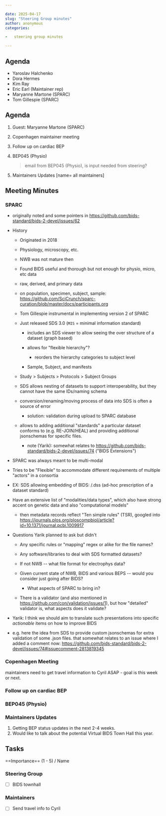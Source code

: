 ```yaml
---

date: 2025-04-17
slug: "Steering Group minutes"
author: anonymous
categories:

-   steering group minutes

---
```


## Agenda

-   Yaroslav Halchenko
-   Dora Hermes
-   Kim Ray
-   Eric Earl (Maintainer rep)
-   Maryanne Martone (SPARC)
-   Tom Gillespie (SPARC)

## Agenda

1.  Guest: Maryanne Martone (SPARC)

1.  Copenhagen maintainer meeting

1.  Follow up on cardiac BEP

1.  BEP045 (Physio)
    > email from BEP045 (Physio), is input needed from steering?

1.  Maintainers Updates \[name= all maintainers]

## Meeting Minutes

### SPARC

-   originally noted and some pointers in <https://github.com/bids-standard/bids-2-devel/issues/62>

-   History
    -   Originated in 2018

    -   Physiology, microscopy, etc.

    -   NWB was not mature then

    -   Found BIDS useful and thorough but not enough for physio, micro, etc data

    -   raw, derived, and primary data

    -   on population, specimen, subject, sample: <https://github.com/SciCrunch/sparc-curation/blob/master/docs/participants.org>

    -   Tom Gillespie instrumental in implementing version 2 of SPARC

    -   Just released SDS 3.0 (`MIS` = minimal information standard)

        -   includes an SDS viewer to allow seeing the over structure of a dataset (graph based)

        -   allows for "flexible hierarchy"?

            -   reorders the hierarchy categories to subject level

        -   Sample, Subject, and manifests

    -   Study > Subjects > Protocols > Subject Groups

    -   SDS allows nesting of datasets to support interoperability, but they cannot have the same IDs/naming schema

    -   conversion/renaming/moving process of data into SDS is often a source of error
        -   solution: validation during upload to SPARC database

    -   allows to adding additional "standards" a particular dataset conforms to (e.g. RE-JOIN/HEAL) and providing additional jsonschemas for specific files.
        -   note (Yarik): somewhat relates to <https://github.com/bids-standard/bids-2-devel/issues/74> ("BIDS Extensions")

-   SPARC was always meant to be multi-modal

-   Tries to be "Flexible" to accommodate different requirements of multiple "actors" in a consortia

-   EX: SDS allowing embedding of BIDS: /.dss (ad-hoc prescription of a dataset standard)

-   Have an extensive list of "modalities/data types", which also have strong accent on genetic data and also "computational models"

    -   then metadata records reflect "Ten simple rules" (TSR), googled into <https://journals.plos.org/ploscompbiol/article?id=10.1371/journal.pcbi.1009917>

-   Questions Yarik planned to ask but didn't

    -   Any specific rules or "mapping" regex or alike for the file names?

    -   Any software/libraries to deal with SDS formatted datasets?

    -   If not NWB -- what file format for electrophys data?

    -   Given current state of NWB, BIDS and various BEPS -- would you consider just going after BIDS?

        -   What aspects of SPARC to bring in?

    -   There is a validator (and also mentioned in <https://github.com/con/validation/issues/1>), but how "detailed" validator is, what aspects does it validate?

-   Yarik: I think we should aim to translate such presentations into specific *actionable* items on how to improve BIDS

-   e.g. here the idea from SDS to provide custom jsonschemas for extra validation of some .json files. that somewhat relates to an issue where I added a comment now: <https://github.com/bids-standard/bids-2-devel/issues/74#issuecomment-2813819345>

### Copenhagen Meeting

maintainers need to get travel information to Cyril ASAP - goal is this week or next.

### Follow up on cardiac BEP

### BEP045 (Physio)

### Maintainers Updates

1.  Getting BEP status updates in the next 2-4 weeks.
1.  Would like to talk about the potential Virtual BIDS Town Hall this year.

## Tasks

\==Importance== (1 - 5) / Name

### Steering Group

-   [ ] BIDS townhall

### Maintainers

-   [ ] Send travel info to Cyril
